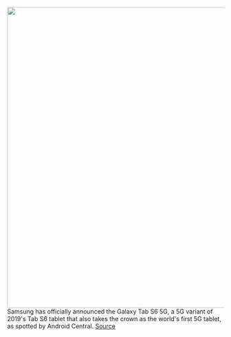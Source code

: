 <img src='https://cdn.vox-cdn.com/thumbor/hnKQhLzGLOxnsAFoEQoqQ_zTanI=/0x0:1000x472/1200x800/filters:focal(420x156:580x316)/cdn.vox-cdn.com/uploads/chorus_image/image/66212226/____________________S6_5G4.0.jpg' width='700px' /><br/>
Samsung has officially announced the Galaxy Tab S6 5G, a 5G variant of 2019's Tab S6 tablet that also takes the crown as the world's first 5G tablet, as spotted by Android Central.
<a href='https://www.theverge.com/2020/1/29/21113306/samsung-galaxy-tab-s6-5g-tablet-upgraded-south-korea-specs-features'> Source <a/>
